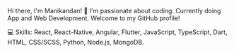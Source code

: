 Hi there, I'm Manikandan! 👋
I'm passionate about coding. Currently doing App and Web Development. Welcome to my GitHub profile!

💻 Skills:
React, React-Native, Angular, Flutter, JavaScript, TypeScript, Dart, HTML, CSS/SCSS, Python, Node.js, MongoDB.
